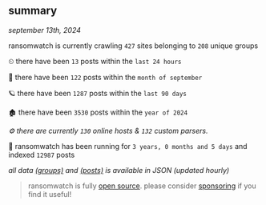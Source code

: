 
## summary
_september 13th, 2024_

ransomwatch is currently crawling `427` sites belonging to `208` unique groups

⏲ there have been `13` posts within the `last 24 hours`

🦈 there have been `122` posts within the `month of september`

🪐 there have been `1287` posts within the `last 90 days`

🏚 there have been `3530` posts within the `year of 2024`

_⚙️ there are currently `130` online hosts & `132` custom parsers._

🦕 ransomwatch has been running for `3 years, 0 months and 5 days` and indexed `12987` posts

_all data  [(groups)](http://ransomwhat.telemetry.ltd/groups) and [(posts)](http://ransomwhat.telemetry.ltd/posts) is available in JSON (updated hourly)_

> ransomwatch is fully [open source](https://github.com/joshhighet/ransomwatch#ransomwatch--). please consider [sponsoring](https://github.com/sponsors/joshhighet) if you find it useful!

